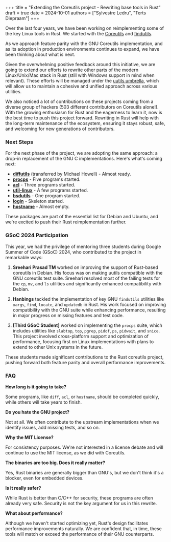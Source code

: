 +++
title = "Extending the Coreutils project - Rewriting base tools in Rust"
draft = true
date = 2024-10-01
authors = ["Sylvestre Ledru", "Terts Diepraam"]
+++

Over the last four years, we have been working on reimplementing some of the key Linux tools in Rust. We started with the [Coreutils](https://github.com/uutils/coreutils) and [findutils](https://github.com/uutils/findutils).

As we approach feature parity with the GNU Coreutils implementation, and as its adoption in production environments continues to expand, we have been thinking about what is next.

Given the overwhelming positive feedback around this initiative, we are going to extend our efforts to rewrite other parts of the modern Linux/Unix/Mac stack in Rust (still with Windows support in mind when relevant). These efforts will be managed under the [uutils umbrella](https://github.com/uutils/), which will allow us to maintain a cohesive and unified approach across various utilities.

We also noticed a lot of contributions on these projects coming from a diverse group of hackers (503 different contributors on Coreutils alone!). With the growing enthusiasm for Rust and the eagerness to learn it, now is the best time to push this project forward. Rewriting in Rust will help with the long-term maintenance of the ecosystem, ensuring it stays robust, safe, and welcoming for new generations of contributors.

### Next Steps

For the next phase of the project, we are adopting the same approach: a drop-in replacement of the GNU C implementations. Here's what's coming next:

- **[diffutils](https://github.com/uutils/diffutils)** (transferred by Michael Howell) - Almost ready.
- **[procps](https://github.com/uutils/procps)** - Five programs started.
- **[acl](https://github.com/uutils/acl)** - Three programs started.
- **[util-linux](https://github.com/uutils/util-linux)** - A few programs started.
- **[bsdutils](https://github.com/uutils/bsdutils)** - One program started.
- **[login](https://github.com/uutils/login/)** - Skeleton started.
- **[hostname](https://github.com/uutils/hostname/)** - Almost empty.

These packages are part of the essential list for Debian and Ubuntu, and we're excited to push their Rust reimplementation further.

### GSoC 2024 Participation

This year, we had the privilege of mentoring three students during Google Summer of Code (GSoC) 2024, who contributed to the project in remarkable ways:

1. **Sreehari Prasad TM** worked on improving the support of Rust-based coreutils in Debian. His focus was on making uutils compatible with the GNU coreutils test suite. Sreehari resolved most of the failing tests for the `cp`, `mv`, and `ls` utilities and significantly enhanced compatibility with Debian.

2. **Hanbings** tackled the implementation of key GNU `findutils` utilities like `xargs`, `find`, `locate`, and `updatedb` in Rust. His work focused on improving compatibility with the GNU suite while enhancing performance, resulting in major progress on missing features and test code.

3. **[Third GSoC Student]** worked on implementing the `procps` suite, which includes utilities like `slabtop`, `top`, `pgrep`, `pidof`, `ps`, `pidwait`, and `snice`. This project involved cross-platform support and optimization of performance, focusing first on Linux implementations with plans to extend to other Unix systems in the future.

These students made significant contributions to the Rust coreutils project, pushing forward both feature parity and overall performance improvements.

### FAQ

**How long is it going to take?**

Some programs, like `diff`, `acl`, or `hostname`, should be completed quickly, while others will take years to finish.

**Do you hate the GNU project?**

Not at all. We often contribute to the upstream implementations when we identify issues, add missing tests, and so on.

**Why the MIT License?**

For consistency purposes. We're not interested in a license debate and will continue to use the MIT license, as we did with Coreutils.

**The binaries are too big. Does it really matter?**

Yes, Rust binaries are generally bigger than GNU's, but we don't think it's a blocker, even for embedded devices.

**Is it really safer?**

While Rust is better than C/C++ for security, these programs are often already very safe. Security is not the key argument for us in this rewrite.

**What about performance?**

Although we haven't started optimizing yet, Rust's design facilitates performance improvements naturally. We are confident that, in time, these tools will match or exceed the performance of their GNU counterparts.
